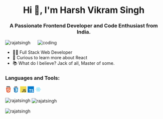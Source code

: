 <h1 align="center">Hi 👋, I'm Harsh Vikram Singh</h1>
<h3 align="center">A Passionate Frontend Developer and Code Enthusiast from India.</h3>
<img align="right" alt="coding" width="400" src="https://i.pinimg.com/originals/81/17/8b/81178b47a8598f0c81c4799f2cdd4057.gif">

<p align="left"> <img src="https://komarev.com/ghpvc/?username=rajatsinghcedcoss&label=Profile%20views&color=0e75b6&style=flat" alt="rajatsingh" /> </p>


- 👨‍💻 Full Stack Web Developer
- 🎥 Curious to learn more about React  <!-- - 🌱 Currently learning Svelte. -->
- 📚 What do I believe? Jack of all, Master of some.


<h3 align="left">Languages and Tools:</h3>
<code><img height="20" src="https://raw.githubusercontent.com/github/explore/80688e429a7d4ef2fca1e82350fe8e3517d3494d/topics/html/html.png"></code>
<code><img height="20" src="https://raw.githubusercontent.com/github/explore/80688e429a7d4ef2fca1e82350fe8e3517d3494d/topics/css/css.png"></code>
<code><img height="20" src="https://raw.githubusercontent.com/github/explore/80688e429a7d4ef2fca1e82350fe8e3517d3494d/topics/javascript/javascript.png"></code>
<code><img height="20" src="https://raw.githubusercontent.com/github/explore/80688e429a7d4ef2fca1e82350fe8e3517d3494d/topics/typescript/typescript.png"></code>
<code><img height="20" src="https://raw.githubusercontent.com/github/explore/80688e429a7d4ef2fca1e82350fe8e3517d3494d/topics/react/react.png"></code>

<p><img align="left" src="https://github-readme-stats.vercel.app/api/top-langs?username=rajatsinghcedcosss&show_icons=true&locale=en&layout=compact" alt="rajatsingh" /></p>

<p>&nbsp;<img align="center" src="https://github-readme-stats.vercel.app/api?username=rajatsinghcedcoss&show_icons=true&locale=en" alt="rajatsingh" /></p>

<p><img align="center" src="https://github-readme-streak-stats.herokuapp.com/?user=rajatsinghcedcoss&" alt="rajatsingh" /></p>
